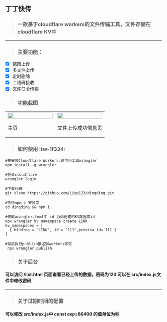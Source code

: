 ## 丁丁快传

> ### 一款基于cloudflare workers的文件传输工具，文件存储在cloudflare KV中

---

> ### 主要功能：

- [x] 拖拽上传
- [x] 多文件上传
- [x] 定时删除
- [x] 二维码接收
- [x] 文件口令传输

> ### 功能截图

<table width="100%">
<tr>
<td width="50%">
    <img src="https://f.pz.al/pzal/2023/02/09/3c020420b7b1d.jpg" width="100%"/>
    <p>主页 </p>
</td>
<td width="50%">
    <img src="https://f.pz.al/pzal/2023/02/09/e95544ff865f3.jpg" width="100%"/>
    <p>文件上传成功信息页</p>
</td>

</tr>

</table>

> ### 如何使用 :tw-1f334:

```
#先安装Cloudflare Workers.命令行工具wrangler
npm install -g wrangler

#登录cloudflare
wrangler login

#下载代码
git clone https://github.com/iiop123/dingding.git

#执行npm i 安装库
cd dingding && npm i

#修改wrangler.toml中 id 为你创建的KV数据库id
npx wrangler kv namespace create LINK
kv_namespaces = [
  { binding = "LINK", id = "111",preview_id='111'}
]

#最后执行publish推送到workers即可
 npx wrangler publish
```
>### 关于后台
#### 可以访问 /list.html 页面查看已经上传的数据，密码为123 可以在 src/index.js文件中修改密码

------------

>### 关于过期时间的配置

#### 可以修改 src/index.js中 const exp=86400 的值单位为秒
